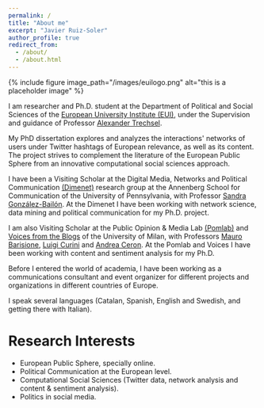 ```yaml
---
permalink: /
title: "About me"
excerpt: "Javier Ruiz-Soler"
author_profile: true
redirect_from: 
  - /about/
  - /about.html
---
```


{% include figure image_path="/images/euilogo.png" alt="this is a placeholder image" %}

I am researcher and Ph.D. student at the Department of Political and Social Sciences of the [European University Institute (EUI)](http://eui.eu), under the Supervision and guidance of Professor [Alexander Trechsel](https://www.unilu.ch/en/faculties/faculty-of-humanities-and-social-sciences/institutes-departements-and-research-centres/department-of-political-science/staff/prof-dr-alexander-trechsel/). 

My PhD dissertation explores and analyzes the interactions' networks of users under Twitter hashtags of European relevance, as well as its content. The project strives to complement the literature of the European Public Sphere from an innovative computational social sciences approach.

I have been a Visiting Scholar at the Digital Media, Networks and Political Communication [(Dimenet)](http://http://dimenet.asc.upenn.edu) research group at the Annenberg School for Communication of the University of Pennsylvania, with Professor [Sandra González-Bailón](https://www.asc.upenn.edu/node/648). At the Dimenet I have been working with network science, data mining and political communication for my Ph.D. project.

I am also Visiting Scholar at the Public Opinion & Media Lab [(Pomlab)](http://www.pomlab.unimi.it) and [Voices from the Blogs](https://www.voices-int.com/?language=en) of the University of Milan, with Professors [Mauro Barisione](http://users2.unimi.it/barisione/), [Luigi Curini](http://www.luigicurini.com) and [Andrea Ceron](https://andreaceron.com). At the Pomlab and Voices I have been working with content and sentiment analysis for my Ph.D.




Before I entered the world of academia, I have been working as a communications consultant and event organizer for different projects and organizations in different countries of Europe. 

I speak several languages (Catalan, Spanish, English and Swedish, and getting there with Italian). 


Research Interests
======
- European Public Sphere, specially online.
- Political Communication at the European level.
- Computational Social Sciences (Twitter data, network analysis and content & sentiment analysis).
- Politics in social media.


